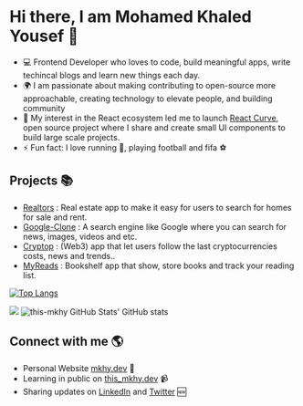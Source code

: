 # Hi there, I am Mohamed Khaled Yousef 👋

- 💻 Frontend Developer who loves to code, build meaningful apps, write techincal blogs and learn new things each day.
- 🌍 I am passionate about making contributing to open-source more approachable, creating technology to elevate people, and building community
- :pencil: My interest in the React ecosystem led me to launch <a href="https://this-react-curve.vercel.app/">React Curve</a>, open source project where I share and create small UI components to build large scale projects.
- ⚡ Fun fact: I love running :running:, playing football and fifa ⚽️ 

## Projects :books:
- <a href="https://realtors-this-mkhy.vercel.app/">Realtors</a> : Real estate app to make it easy for users to search for homes for sale and rent.
- <a href="https://this-google-clone.netlify.app/">Google-Clone</a> : A search engine like Google where you can search for news, images, videos and etc.
- <a href="https://cryptop22.netlify.app/">Cryptop</a> : (Web3) app that let users follow the last cryptocurrencies costs, news and trends..
- <a href="https://my-reads-tracking.netlify.app/">MyReads</a> : Bookshelf app that show, store books and track your reading list.

[![Top Langs](https://github-readme-stats.vercel.app/api/top-langs/?username=this-mkhy&layout=compact)](https://github.com/this-mkhy/github-readme-stats)

<img src="https://github-readme-streak-stats.herokuapp.com/?user=this-mkhy&hide_border=false&theme=tokyonight_duo">

<img alt="this-mkhy GitHub Stats' GitHub stats" src="https://github-readme-stats.vercel.app/api?username=this-mkhy&count_private=1&show_icons=true">
  

  
## Connect with me 🌎
- Personal Website <a href="https://mkhy.pages.dev/">mkhy.dev</a> 💼
- Learning in public on <a href="https://dev.to/this_mkhy">this_mkhy.dev</a> 📹
- Sharing updates on <a href="https://www.linkedin.com/in/mohamed-khaled-yousef-421081a5">LinkedIn</a> and <a href="https://twitter.com/this_mkhy">Twitter</a> :new:


